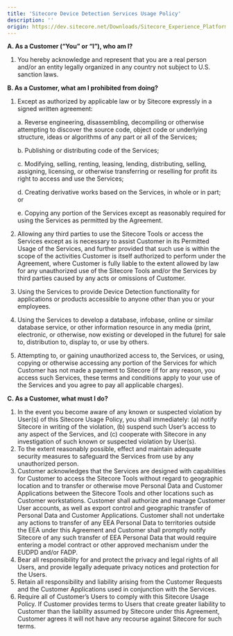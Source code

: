 ```yaml
---
title: 'Sitecore Device Detection Services Usage Policy'
description: ''
origin: https://dev.sitecore.net/Downloads/Sitecore_Experience_Platform/Sitecore_Device_Detection_Services_Usage_Policy
---
```


**A. As a Customer (“You” or “I”), who am I?**

1.  You hereby acknowledge and represent that you are a real person and/or an entity legally organized in any country not subject to U.S. sanction laws.

**B. As a Customer, what am I prohibited from doing?**

1.  Except as authorized by applicable law or by Sitecore expressly in a signed written agreement:

    a. Reverse engineering, disassembling, decompiling or otherwise attempting to discover the source code, object code or underlying structure, ideas or algorithms of any part or all of the Services;

    b. Publishing or distributing code of the Services;

    c. Modifying, selling, renting, leasing, lending, distributing, selling, assigning, licensing, or otherwise transferring or reselling for profit its right to access and use the Services;

    d. Creating derivative works based on the Services, in whole or in part; or

    e. Copying any portion of the Services except as reasonably required for using the Services as permitted by the Agreement.

2.  Allowing any third parties to use the Sitecore Tools or access the Services except as is necessary to assist Customer in its Permitted Usage of the Services, and further provided that such use is within the scope of the activities Customer is itself authorized to perform under the Agreement, where Customer is fully liable to the extent allowed by law for any unauthorized use of the Sitecore Tools and/or the Services by third parties caused by any acts or omissions of Customer.
3.  Using the Services to provide Device Detection functionality for applications or products accessible to anyone other than you or your employees.
4.  Using the Services to develop a database, infobase, online or similar database service, or other information resource in any media (print, electronic, or otherwise, now existing or developed in the future) for sale to, distribution to, display to, or use by others.
5.  Attempting to, or gaining unauthorized access to, the Services, or using, copying or otherwise accessing any portion of the Services for which Customer has not made a payment to Sitecore (if for any reason, you access such Services, these terms and conditions apply to your use of the Services and you agree to pay all applicable charges).

**C. As a Customer, what must I do?**

1.  In the event you become aware of any known or suspected violation by User(s) of this Sitecore Usage Policy, you shall immediately: (a) notify Sitecore in writing of the violation, (b) suspend such User’s access to any aspect of the Services, and (c) cooperate with Sitecore in any investigation of such known or suspected violation by User(s).
2.  To the extent reasonably possible, effect and maintain adequate security measures to safeguard the Services from use by any unauthorized person.
3.  Customer acknowledges that the Services are designed with capabilities for Customer to access the Sitecore Tools without regard to geographic location and to transfer or otherwise move Personal Data and Customer Applications between the Sitecore Tools and other locations such as Customer workstations. Customer shall authorize and manage Customer User accounts, as well as export control and geographic transfer of Personal Data and Customer Applications. Customer shall not undertake any actions to transfer of any EEA Personal Data to territories outside the EEA under this Agreement and Customer shall promptly notify Sitecore of any such transfer of EEA Personal Data that would require entering a model contract or other approved mechanism under the EUDPD and/or FADP.
4.  Bear all responsibility for and protect the privacy and legal rights of all Users, and provide legally adequate privacy notices and protection for the Users.
5.  Retain all responsibility and liability arising from the Customer Requests and the Customer Applications used in conjunction with the Services.
6.  Require all of Customer’s Users to comply with this Sitecore Usage Policy. If Customer provides terms to Users that create greater liability to Customer than the liability assumed by Sitecore under this Agreement, Customer agrees it will not have any recourse against Sitecore for such terms.
